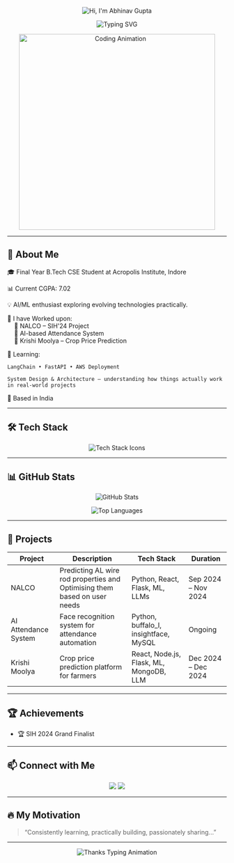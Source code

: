 <!-- Animated SVG Banner -->
<p align="center">
  <img src="https://gradient-svg-generator.vercel.app/api/svg?text=Hi%20👋%2C%20I'm%20Abhinav%20Gupta&height=100&color0=ff7e5f&color1=feb47b&animation=wave" alt="Hi, I'm Abhinav Gupta" />
</p>

<!-- Typing SVG -->
<p align="center">
  <img src="https://readme-typing-svg.demolab.com?font=Fira+Code&size=24&pause=1000&color=FCA311&center=true&vCenter=true&width=435&lines=Aspiring+AI/ML+Engineer;AI+%7C+ML+%7C+GenAI+Enthusiast;Solving+Real+World+Problems" alt="Typing SVG" />
</p>

<!-- Animated Image -->
<p align="center">
  <img src="https://cdn.dribbble.com/users/1162077/screenshots/3848914/media/7ed7d5ca074b48b328150e5a231e8d1f.gif" width="450" alt="Coding Animation" />
</p>

---

## 🚀 About Me

🎓 Final Year B.Tech CSE Student at Acropolis Institute, Indore  

📊 Current CGPA: 7.02

💡 AI/ML enthusiast exploring evolving technologies practically.

💼 I have Worked upon:  
&nbsp;&nbsp;&nbsp;&nbsp;🔹 NALCO – SIH'24 Project  
&nbsp;&nbsp;&nbsp;&nbsp;🔹 AI-based Attendance System  
&nbsp;&nbsp;&nbsp;&nbsp;🔹 Krishi Moolya – Crop Price Prediction 

🌱 Learning: 

    LangChain • FastAPI • AWS Deployment
    
    System Design & Architecture – understanding how things actually work in real-world projects

📍 Based in India

---

## 🛠 Tech Stack

<p align="center">
  <img src="https://skillicons.dev/icons?i=cpp,python,fastapi,flask,html,css,mysql,git,github,vscode" alt="Tech Stack Icons" />
</p>

---

## 📊 GitHub Stats

<p align="center">
  <img src="https://github-readme-stats.vercel.app/api?username=Abhinav-gupta-123&show_icons=true&theme=radical" alt="GitHub Stats" />
</p>

<p align="center">
  <img src="https://github-readme-stats.vercel.app/api/top-langs/?username=Abhinav-gupta-123&layout=compact&theme=radical" alt="Top Languages" />
</p>

---


## 💼 Projects

| Project | Description | Tech Stack | Duration |
|--------|-------------|------------|----------|
| NALCO | Predicting AL wire rod properties and Optimising them based on user needs | Python, React, Flask, ML, LLMs | Sep 2024 – Nov 2024 |
| AI Attendance System | Face recognition system for attendance automation | Python, buffalo_l, insightface, MySQL | Ongoing |
| Krishi Moolya | Crop price prediction platform for farmers | React, Node.js, Flask, ML, MongoDB, LLM | Dec 2024 – Dec 2024 |

---

## 🏆 Achievements

- 🏆 SIH 2024 Grand Finalist

---

## 📫 Connect with Me

<p align="center">
  <a href="mailto:abhinavg963@gmail.com"><img src="https://img.shields.io/badge/Email-D14836?style=for-the-badge&logo=gmail&logoColor=white"></a>
  <a href="https://www.linkedin.com/in/abhinav-gupta-34a1b2349"><img src="https://img.shields.io/badge/LinkedIn-blue?style=for-the-badge&logo=linkedin&logoColor=white"></a>
</p>

---

## 🔥 My Motivation

> “Consistently learning, practically building, passionately sharing...”

---
<!-- Animated Thank You -->
<p align="center">
  <img src="https://readme-typing-svg.demolab.com?font=Fira+Code&size=20&pause=1000&color=FF3CAC&center=true&vCenter=true&width=500&lines=Thanks+for+visiting+my+GitHub!;Show+some+%E2%9D%A4%EF%B8%8F+by+starring+my+repos!" alt="Thanks Typing Animation" />
</p>
